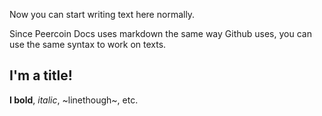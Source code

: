 Now you can start writing text here normally.

Since Peercoin Docs uses markdown the same way Github uses, you can use the same syntax to work on texts.

## I'm a title!

**I bold**, *italic*, ~linethough~, etc.
